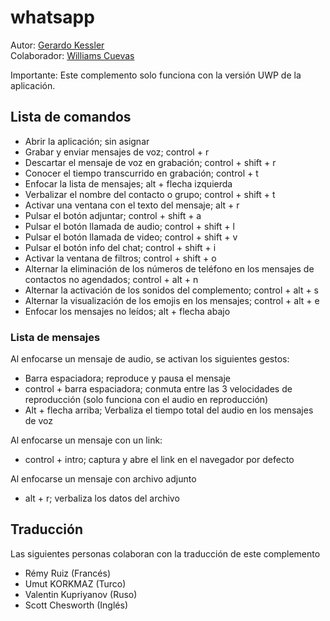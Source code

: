 # whatsapp

Autor: [Gerardo Kessler](http://gera.ar)  
Colaborador: [Williams Cuevas](mailto:zarosoft@gmail.com)

Importante: Este complemento solo funciona con la versión UWP de la aplicación.

## Lista de comandos

* Abrir la aplicación; sin asignar
* Grabar y enviar mensajes de voz; control + r
* Descartar el mensaje de voz en grabación; control + shift + r
* Conocer el tiempo transcurrido en grabación; control + t
* Enfocar la lista de mensajes; alt + flecha izquierda
* Verbalizar el nombre del contacto o grupo; control + shift + t
* Activar una ventana con el texto del mensaje; alt + r
* Pulsar el botón adjuntar; control + shift + a
* Pulsar el botón llamada de audio; control + shift + l
* Pulsar el botón llamada de video; control + shift + v
* Pulsar el botón info del chat; control + shift + i
* Activar la ventana de filtros; control + shift + o
* Alternar la eliminación de los números de teléfono en los mensajes de contactos no agendados; control + alt + n
* Alternar la activación de los sonidos del complemento; control + alt + s
* Alternar  la visualización de los emojis en los mensajes; control + alt + e
* Enfocar los mensajes no leídos; alt + flecha abajo

### Lista de mensajes

Al enfocarse un mensaje de audio, se activan los siguientes gestos:

* Barra espaciadora; reproduce y pausa el mensaje
* control + barra espaciadora; conmuta entre las 3 velocidades de reproducción (solo funciona con el audio en reproducción)
* Alt + flecha arriba; Verbaliza el tiempo total del audio en los mensajes de voz

Al enfocarse un mensaje con un link:

* control + intro; captura y abre el link en el navegador por defecto

Al enfocarse un mensaje con archivo adjunto

* alt + r; verbaliza los datos del archivo

## Traducción

Las siguientes personas colaboran con la traducción de este complemento

* Rémy Ruiz (Francés)
* Umut KORKMAZ (Turco)
* Valentin Kupriyanov (Ruso)
* Scott Chesworth (Inglés)
